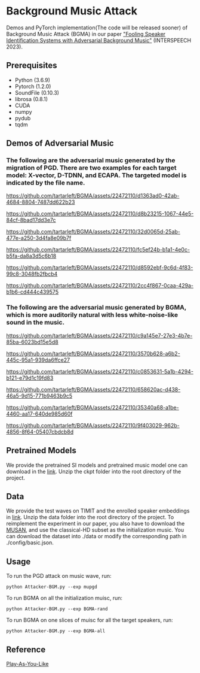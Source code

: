 # Background Music Attack
Demos and PyTorch implementation(The code will be released sooner) of Background Music Attack (BGMA) in our paper ["Fooling Speaker Identification Systems with Adversarial Background Music"](https://www.isca-speech.org/archive/Interspeech_2020/abstracts/1275.html) (INTERSPEECH 2023).

## Prerequisites
* Python (3.6.9)
* Pytorch (1.2.0)
* SoundFile (0.10.3)
* librosa (0.8.1)
* CUDA
* numpy
* pydub
* tqdm


## Demos of Adversarial Music
### The following are the adversarial music generated by the migration of PGD. There are two examples for each target model: X-vector, D-TDNN, and ECAPA. The targeted model is indicated by the file name.



https://github.com/tartarleft/BGMA/assets/22472110/d1363ad0-42ab-4684-8804-7487dd622b23


https://github.com/tartarleft/BGMA/assets/22472110/d8b23215-1067-44e5-84cf-8bad17dd3e7c


https://github.com/tartarleft/BGMA/assets/22472110/32d0065d-25ab-477e-a250-3d4fa8e09b7f


https://github.com/tartarleft/BGMA/assets/22472110/fc5ef24b-b1a1-4e0c-b5fa-da8a3d5c6b18


https://github.com/tartarleft/BGMA/assets/22472110/d8592ebf-9c6d-4f83-99c8-3048fb2fbcb4


https://github.com/tartarleft/BGMA/assets/22472110/2cc4f867-0caa-429a-b1b6-cd444c439575

### The following are the adversarial music generated by BGMA, which is more auditorily natural with less white-noise-like sound in the music.



https://github.com/tartarleft/BGMA/assets/22472110/c9a145e7-27e3-4b7e-85ba-6023bd15e5d8


https://github.com/tartarleft/BGMA/assets/22472110/3570b628-a6b2-445c-95a1-939da6ffce27


https://github.com/tartarleft/BGMA/assets/22472110/c0853631-5a1b-4294-b121-e79d1c19fd83


https://github.com/tartarleft/BGMA/assets/22472110/658620ac-d438-46a5-9d15-771b9463b9c5


https://github.com/tartarleft/BGMA/assets/22472110/35340a68-a1be-4460-aa17-640de985d60f


https://github.com/tartarleft/BGMA/assets/22472110/9f403029-962b-4856-8f64-05407cbdcb8d




## Pretrained Models

We provide the pretrained SI models and pretrained music model one can download in the [link](https://drive.google.com/file/d/1HImd_K88Q7cLkRowbDV-CpItgsjnlF3B/view?usp=drive_link). Unzip the ckpt folder into the root directory of the project.
## Data
We provide the test waves on TIMIT and the enrolled speaker embeddings in [link](https://drive.google.com/file/d/1lnlc32JP2fpRWDkrO7pt9kgXOLbcqu2J/view?usp=sharing). Unzip the data folder into the root directory of the project. To reimplement the experiment in our paper, you also have to download the [MUSAN](https://www.openslr.org/17/), and use the classical-HD subset as the initialization music. You can download the dataset into ./data or modify the corresponding path in ./config/basic.json.
 
## Usage
To run the PGD attack on music wave, run:
```
python Attacker-BGM.py --exp mupgd
```
To run BGMA on all the initialization muisc, run:
```
python Attacker-BGM.py --exp BGMA-rand
```

To run BGMA on one slices of muisc for all the target speakers, run:
```
python Attacker-BGM.py --exp BGMA-all
```

## Reference
[Play-As-You-Like](https://github.com/ChienYuLu/Play-As-You-Like-Timbre-Enhanced-Multi-modal-Music-Style-Transfer)

